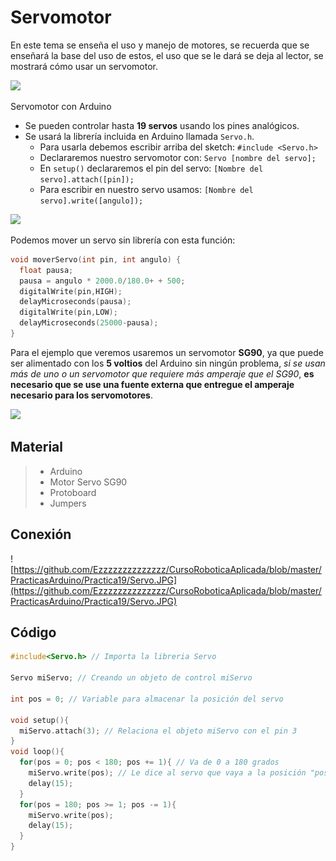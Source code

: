 # Servomotor
En este tema se enseña el uso y manejo de motores, se recuerda que se enseñará la base del uso de estos, el uso que se le dará se deja al lector, se mostrará cómo usar un servomotor.

![](https://encrypted-tbn0.gstatic.com/images?q=tbn:ANd9GcS7sVfi8mBSa5pGMxjgoF0jNtTX8cPWpp8nlcfMCEKY01AN7fP7iQ&s)

Servomotor con Arduino
- Se pueden controlar hasta **19 servos** usando los pines analógicos.
- Se usará la librería incluida en Arduino llamada ``Servo.h``.
  + Para usarla debemos escribir arriba del sketch: ``#include <Servo.h>``
  + Declararemos nuestro servomotor con: ``Servo [nombre del servo];``
  + En ``setup()`` declararemos el pin del servo: ``[Nombre del servo].attach([pin]);``
  + Para escribir en nuestro servo usamos: ``[Nombre del servo].write([angulo]);``

![](https://encrypted-tbn0.gstatic.com/images?q=tbn:ANd9GcSh-bozdY4IIYBPh6SGEK-tc-A1e_9gdSBh71aVkVnvKyLemlZN&s)

Podemos mover un servo sin librería con esta función:
```c
void moverServo(int pin, int angulo) {
  float pausa;
  pausa = angulo * 2000.0/180.0+ + 500;
  digitalWrite(pin,HIGH);
  delayMicroseconds(pausa);
  digitalWrite(pin,LOW);
  delayMicroseconds(25000-pausa);
}
```
Para el ejemplo que veremos usaremos un servomotor **SG90**, ya que puede ser alimentado con los **5 voltios** del Arduino sin ningún problema, _si se usan más de uno o un servomotor que requiere más amperaje que el SG90_, **es necesario que se use una fuente externa que entregue el amperaje necesario para los servomotores**.

![](https://encrypted-tbn0.gstatic.com/images?q=tbn:ANd9GcSYNwqtMKx3JNWYgDcQOznvh-Rmd6x-5QNyMZy2n4GvDavozVEL&s)

## Material 
> - Arduino
> - Motor Servo SG90
> - Protoboard
> - Jumpers

## Conexión
![https://github.com/Ezzzzzzzzzzzzzz/CursoRoboticaAplicada/blob/master/PracticasArduino/Practica19/Servo.JPG](https://github.com/Ezzzzzzzzzzzzzz/CursoRoboticaAplicada/blob/master/PracticasArduino/Practica19/Servo.JPG)
## Código
```c
#include<Servo.h> // Importa la libreria Servo

Servo miServo; // Creando un objeto de control miServo

int pos = 0; // Variable para almacenar la posición del servo

void setup(){
  miServo.attach(3); // Relaciona el objeto miServo con el pin 3
}
void loop(){
  for(pos = 0; pos < 180; pos += 1){ // Va de 0 a 180 grados
    miServo.write(pos); // Le dice al servo que vaya a la posición "pos"
    delay(15);
  }
  for(pos = 180; pos >= 1; pos -= 1){
    miServo.write(pos);
    delay(15);
  }
}
```


<!--stackedit_data:
eyJoaXN0b3J5IjpbLTk0NjQyOTUwMiwtMTc2NDU5NTk2MywtOT
YwNjk5NTkxLC05OTc2NDgwNjgsLTE1OTI5OTgxMjUsLTg4MzM0
OTM5Nl19
-->